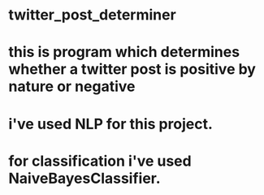 # twitter_post_determiner
# this is program which determines whether a twitter post is positive by nature or negative
# i've used NLP for this project.
# for classification i've used NaiveBayesClassifier.
